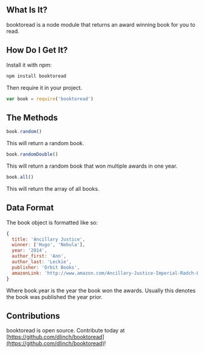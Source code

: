 ## What Is It?
booktoread is a node module that returns an award winning book for you to read.

## How Do I Get It?
Install it with npm:
```bash
npm install booktoread
```
Then require it in your project.
```js
var book = require('booktoread')
```
## The Methods

```js
book.random()
```

This will return a random book.

```js
book.randomDouble()
```

This will return a random book that won multiple awards in one year.

```js
book.all()
```

This will return the array of all books.


## Data Format

The book object is formatted like so:

```js
{
  title: 'Ancillary Justice',
  winner: ['Hugo', 'Nebula'],
  year: '2014',
  author_first: 'Ann',
  author_last: 'Leckie',
  publisher: 'Orbit Books',
  amazonLink: 'http://www.amazon.com/Ancillary-Justice-Imperial-Radch-Leckie/dp/031624662X/ref=sr_1_1?s=books&ie=UTF8&qid=1454441537&sr=1-1&keywords=ancillary+justice'
}
```
Where book.year is the year the book won the awards. Usually this denotes the book was published the year prior.

## Contributions
booktoread is open source. Contribute today at [https://github.com/dlinch/booktoread](https://github.com/dlinch/booktoread)!

